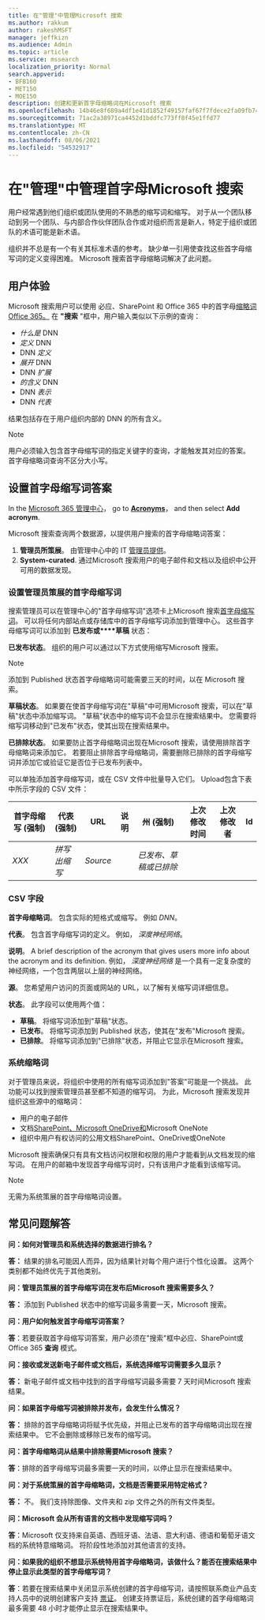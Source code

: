 ```yaml
---
title: 在"管理"中管理Microsoft 搜索
ms.author: rakkum
author: rakeshMSFT
manager: jeffkizn
ms.audience: Admin
ms.topic: article
ms.service: mssearch
localization_priority: Normal
search.appverid:
- BFB160
- MET150
- MOE150
description: 创建和更新首字母缩略词在Microsoft 搜索
ms.openlocfilehash: 14b46e8f689a4df1e41d1852f49157faf67f7fdece2fa09fb740b5652d719a34
ms.sourcegitcommit: 71ac2a38971ca4452d1bddfc773ff8f45e1ffd77
ms.translationtype: MT
ms.contentlocale: zh-CN
ms.lasthandoff: 08/06/2021
ms.locfileid: "54532917"
---
```

# <a name="manage-acronyms-answers-in-microsoft-search"></a>在"管理"中管理首字母Microsoft 搜索

用户经常遇到他们组织或团队使用的不熟悉的缩写词和缩写。 对于从一个团队移动到另一个团队、与内部合作伙伴团队合作或对组织而言是新人，特定于组织或团队的术语可能是新术语。

组织并不总是有一个有关其标准术语的参考。 缺少单一引用使查找这些首字母缩写词的定义变得困难。 Microsoft 搜索首字母缩略词解决了此问题。

## <a name="what-users-experience"></a>用户体验

Microsoft 搜索用户可以使用 必应、SharePoint 和 Office 365 中的首字母[缩略词Office 365。](https://Office.com) [](https://Bing.com) [](https://products.office.com/sharepoint/collaboration) 在 **"搜索** "框中，用户输入类似以下示例的查询：

- *什么是* DNN
- *定义* DNN
- DNN *定义*
- *展开* DNN
- DNN *扩展*
- *的含义* DNN
- DNN *表示*
- DNN *代表*

结果包括存在于用户组织内部的 DNN 的所有含义。

> [!NOTE]
> 用户必须输入包含首字母缩写词的指定关键字的查询，才能触发其对应的答案。 首字母缩略词查询不区分大小写。

## <a name="set-up-acronyms-answers"></a>设置首字母缩写词答案

In the [Microsoft 365 管理中心](https://admin.microsoft.com)， go to [**Acronyms**](https://admin.microsoft.com/Adminportal/Home#/MicrosoftSearch/acronyms)， and then select **Add acronym**.

Microsoft 搜索查询两个数据源，以提供用户搜索的首字母缩略词答案：

1. **管理员所策展**。 由管理中心中的 IT [管理员提供](https://admin.microsoft.com/Adminportal/Home#/MicrosoftSearch/acronyms)。
2. **System-curated**. 通过Microsoft 搜索用户的电子邮件和文档以及组织中公开可用的数据发现。

### <a name="set-up-admin-curated-acronyms"></a>设置管理员策展的首字母缩写词

搜索管理员可以在管理中心的"首字母缩写词"选项卡[](https://admin.microsoft.com/Adminportal/Home#/MicrosoftSearch/acronyms)上Microsoft 搜索[首字母缩写词](https://admin.microsoft.com/Adminportal/Home#/MicrosoftSearch)。 可以将任何内部站点或存储库中的首字母缩写词添加到管理中心。 这些首字母缩写词可以添加到 **已发布或****草稿** 状态：

**已发布状态**。 组织的用户可以通过以下方式使用缩写Microsoft 搜索。

> [!NOTE]
> 添加到 Published 状态首字母缩略词可能需要三天的时间，以在 Microsoft 搜索。

**草稿状态**。 如果要在使首字母缩写词在"草稿"中可用Microsoft 搜索，可以在"草稿"状态中添加缩写词。 "草稿"状态中的缩写词不会显示在搜索结果中。 您需要将缩写词移动到"已发布"状态，使其出现在搜索结果中。

**已排除状态**。 如果要防止首字母缩略词出现在Microsoft 搜索，请使用排除首字母缩略词来添加它。  若要阻止排除首字母缩略词，需要删除已排除的首字母缩写词并添加它或验证它是否位于已发布列表中。

可以单独添加首字母缩写词，或在 CSV 文件中批量导入它们。 Upload包含下表中所示字段的 CSV 文件：

| 首字母缩写 (强制)  | 代表 (强制)  | URL | 说明  | 州 (强制)  | 上次修改时间 | 上次修改者 | Id |
| --------- | --------- | --------- | ---------- | --------- |--------- |--------- |--------- |
| *XXX* | *拼写出缩写* | *Source* |  | *已发布、草稿或已排除* |  |  |  |

### <a name="csv-fields"></a>CSV 字段

**首字母缩略词**。 包含实际的短格式或缩写。 例如 *DNN*。

**代表**。 包含首字母缩写词的定义。 例如， *深度神经网络*。

**说明**。 A brief description of the acronym that gives users more info about the acronym and its definition. 例如， *深度神经网络* 是一个具有一定复杂度的神经网络，一个包含两层以上层的神经网络。

**源**。 您希望用户访问的页面或网站的 URL，以了解有关缩写词详细信息。

**状态**。 此字段可以使用两个值：

- **草稿**。 将缩写词添加到"草稿"状态。
- **已发布**。 将缩写词添加到 Published 状态，使其在"发布"Microsoft 搜索。
- **已排除**。 将缩写词添加到"已排除"状态，并阻止它显示在Microsoft 搜索。

### <a name="system-curated-acronyms"></a>系统缩略词

对于管理员来说，将组织中使用的所有缩写词添加到"答案"可能是一个挑战。 此功能可以找到搜索管理员甚至都不知道的缩写词。 为此，Microsoft 搜索发现并组织这些源中的缩略词：

- 用户的电子邮件
- 文档[](https://products.office.com/sharepoint/collaboration)[SharePoint、Microsoft OneDrive]( https://onedrive.live.com/about/)[和](https://www.onenote.com/)Microsoft OneNote
- 组织中用户有权访问的公用文档SharePoint、OneDrive或OneNote

Microsoft 搜索确保只有具有文档访问权限和权限的用户才能看到从文档发现的缩写词。 在用户的邮箱中发现首字母缩写词时，只有该用户才能看到该缩写词。

> [!NOTE]
> 无需为系统策展的首字母缩略词设置。

## <a name="frequently-asked-questions"></a>常见问题解答

**问：如何对管理员和系统选择的数据进行排名？**

**答：** 结果的排名可能因人而异，因为结果针对每个用户进行个性化设置。 这两个类别都不始终优先于其他类别。

**问：管理员策展的首字母缩写词在发布后Microsoft 搜索需要多久？**

**答：** 添加到 Published 状态中的缩写词最多需要一天，Microsoft 搜索。

**问：用户如何触发首字母缩写词答案？**

**答**：若要获取首字母缩写词答案，用户必须在"搜索"框中必应、SharePoint或 [](https://bing.com)Office 365 [](https://Office.com)**查询** 模式。 [](https://products.office.com/sharepoint/collaboration)

**问：接收或发送新电子邮件或文档后，系统选择缩写词需要多久显示？**

**答：** 新电子邮件或文档中找到的首字母缩写词最多需要 7 天时间Microsoft 搜索结果。

**问：如果首字母缩写词被排除并发布，会发生什么情况？**

**答：** 排除的首字母缩略词将赋予优先级，并阻止已发布的首字母缩略词出现在搜索结果中。 它不会删除或移除已发布的缩写词。

**问：首字母缩略词从结果中排除需要Microsoft 搜索？**

**答**：排除的首字母缩写词最多需要一天的时间，以停止显示在搜索结果中。

**问：对于系统策展的首字母缩略词，文档是否需要采用特定格式？**

**答：** 不。 我们支持除图像、文件夹和 zip 文件之外的所有文件类型。

**问：Microsoft 会从所有语言的文档中发现缩写词吗？**

**答**：Microsoft 仅支持来自英语、西班牙语、法语、意大利语、德语和葡萄牙语文档的系统特意缩略词。 将阶段性地添加对其他语言的支持。

**问：如果我的组织不想显示系统特用首字母缩略词，该做什么？能否在搜索结果中停止显示此类型的首字母缩写词？**

**答**：若要在搜索结果中关闭显示系统创建的首字母缩写词，请按照联系商业产品支持人员中的说明创建客户支持 [票证](/microsoft-365/admin/contact-support-for-business-products)。
创建支持票证后，系统创建的首字母缩略词最多需要 48 小时才能停止显示在搜索结果中。
